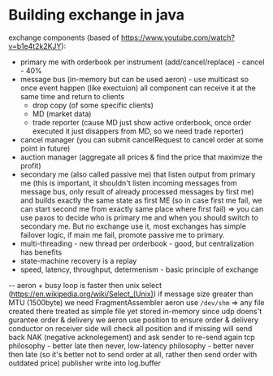 # Building exchange in java

exchange components (based of https://www.youtube.com/watch?v=b1e4t2k2KJY):
* primary me with orderbook per instrument (add/cancel/replace) - cancel - 40%
* message bus (in-memory but can be used aeron) - use multicast so once event happen (like exectuion) all component can receive it at the same time and return to clients
    * drop copy (of some specific clients)
    * MD (market data)
    * trade reporter (cause MD just show active orderbook, once order executed it just disappers from MD, so we need trade reporter)
* cancel manager (you can submit cancelRequest to cancel order at some point in future)
* auction manager (aggregate all prices & find the price that maximize the profit)
* secondary me (also called passive me) that listen output from primary me (this is important, it shouldn't listen incoming messages from message bus, only result of already processed messages by first me) and builds exactly the same state as first ME (so in case first me fail, we can start second me from exactly same place where first fail) => you can use paxos to decide who is primary me and when you should switch to secondary me. But no exchange use it, most exchanges has simple failover logic, if main me fail, promote passive me to primary.
* multi-threading - new thread per orderbook - good, but centralization has benefits
* state-machine recovery is a replay
* speed, latency, throughput, determenism - basic principle of exchange

--
aeron + busy loop is faster then unix select (https://en.wikipedia.org/wiki/Select_(Unix))
if message size greater than MTU (1500byte) we need FragmentAssembler
aeron use `/dev/shm` => any file created there treated as simple file yet stored in-memory
since udp doens't gurantee order & delivery we aeron use position to ensure order & delivery
conductor on receiver side will check all position and if missing will send back NAK (negative acknolegement) and ask sender to re-send again
tcp philosophy - better late then never, low-latency philosophy - better never then late (so it's better not to send order at all, rather then send order with outdated price)
publisher write into log.buffer